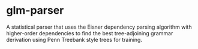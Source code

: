 glm-parser
==========

A statistical parser that uses the Eisner dependency parsing algorithm with higher-order dependencies to find the best tree-adjoining grammar derivation using Penn Treebank style trees for training.
